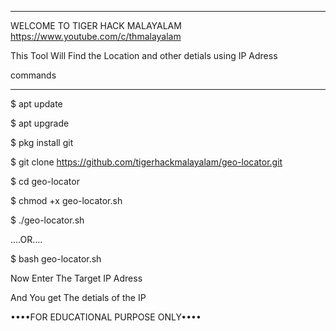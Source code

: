 *****
WELCOME TO TIGER HACK MALAYALAM
https://www.youtube.com/c/thmalayalam


This Tool Will Find the Location and other detials
using IP Adress 

commands
________

$ apt update

$ apt upgrade

$ pkg install git 

$ git clone https://github.com/tigerhackmalayalam/geo-locator.git

$ cd geo-locator

$ chmod +x geo-locator.sh

$ ./geo-locator.sh

....OR....

$ bash geo-locator.sh

Now Enter The Target IP Adress


And You get The detials of the IP 



••••FOR EDUCATIONAL PURPOSE ONLY••••

